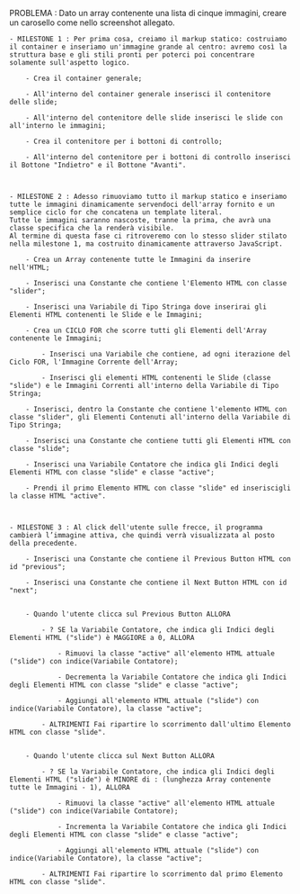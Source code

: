 PROBLEMA : Dato un array contenente una lista di cinque immagini, creare un carosello come nello screenshot allegato.

    - MILESTONE 1 : Per prima cosa, creiamo il markup statico: costruiamo il container e inseriamo un'immagine grande al centro: avremo così la struttura base e gli stili pronti per poterci poi concentrare solamente sull'aspetto logico.

        - Crea il container generale;

        - All'interno del container generale inserisci il contenitore delle slide;

        - All'interno del contenitore delle slide inserisci le slide con all'interno le immagini;

        - Crea il contenitore per i bottoni di controllo;

        - All'interno del contenitore per i bottoni di controllo inserisci il Bottone "Indietro" e il Bottone "Avanti".
        


    - MILESTONE 2 : Adesso rimuoviamo tutto il markup statico e inseriamo tutte le immagini dinamicamente servendoci dell'array fornito e un semplice ciclo for che concatena un template literal. 
    Tutte le immagini saranno nascoste, tranne la prima, che avrà una classe specifica che la renderà visibile. 
    Al termine di questa fase ci ritroveremo con lo stesso slider stilato nella milestone 1, ma costruito dinamicamente attraverso JavaScript.

        - Crea un Array contenente tutte le Immagini da inserire nell'HTML;

        - Inserisci una Constante che contiene l'Elemento HTML con classe "slider";

        - Inserisci una Variabile di Tipo Stringa dove inserirai gli Elementi HTML contenenti le Slide e le Immagini;

        - Crea un CICLO FOR che scorre tutti gli Elementi dell'Array contenente le Immagini;

            - Inserisci una Variabile che contiene, ad ogni iterazione del Ciclo FOR, l'Immagine Corrente dell'Array;

            - Inserisci gli elementi HTML contenenti le Slide (classe "slide") e le Immagini Correnti all'interno della Variabile di Tipo Stringa;

        - Inserisci, dentro la Constante che contiene l'elemento HTML con classe "slider", gli Elementi Contenuti all'interno della Variabile di Tipo Stringa;

        - Inserisci una Constante che contiene tutti gli Elementi HTML con classe "slide";

        - Inserisci una Variabile Contatore che indica gli Indici degli Elementi HTML con classe "slide" e classe "active";

        - Prendi il primo Elemento HTML con classe "slide" ed inseriscigli la classe HTML "active".



    - MILESTONE 3 : Al click dell'utente sulle frecce, il programma cambierà l’immagine attiva, che quindi verrà visualizzata al posto della precedente.

        - Inserisci una Constante che contiene il Previous Button HTML con id "previous";

        - Inserisci una Constante che contiene il Next Button HTML con id "next";


        - Quando l'utente clicca sul Previous Button ALLORA

            - ? SE la Variabile Contatore, che indica gli Indici degli Elementi HTML ("slide") è MAGGIORE a 0, ALLORA

                - Rimuovi la classe "active" all'elemento HTML attuale ("slide") con indice(Variabile Contatore);

                - Decrementa la Variabile Contatore che indica gli Indici degli Elementi HTML con classe "slide" e classe "active";

                - Aggiungi all'elemento HTML attuale ("slide") con indice(Variabile Contatore), la classe "active";

            - ALTRIMENTI Fai ripartire lo scorrimento dall'ultimo Elemento HTML con classe "slide".


        - Quando l'utente clicca sul Next Button ALLORA

            - ? SE la Variabile Contatore, che indica gli Indici degli Elementi HTML ("slide") è MINORE di : (lunghezza Array contenente tutte le Immagini - 1), ALLORA

                - Rimuovi la classe "active" all'elemento HTML attuale ("slide") con indice(Variabile Contatore);

                - Incrementa la Variabile Contatore che indica gli Indici degli Elementi HTML con classe "slide" e classe "active";

                - Aggiungi all'elemento HTML attuale ("slide") con indice(Variabile Contatore), la classe "active";

            - ALTRIMENTI Fai ripartire lo scorrimento dal primo Elemento HTML con classe "slide".

    

